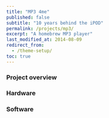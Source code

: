 ```yaml
---
title: "MP3 4me"
published: false
subtitle: "10 years behind the iPOD"
permalink: /projects/mp3/
excerpt: "A homebrew MP3 player"
last_modified_at: 2014-08-09
redirect_from:
  - /theme-setup/
toc: true
---
```


### Project overview


### Hardware


### Software
